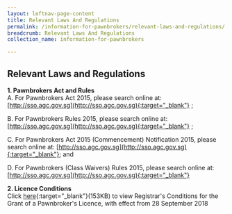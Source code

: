 ```yaml
---
layout: leftnav-page-content
title: Relevant Laws And Regulations
permalink: /information-for-pawnbrokers/relevant-laws-and-regulations/
breadcrumb: Relevant Laws And Regulations
collection_name: information-for-pawnbrokers

---
```

Relevant Laws and Regulations
---
**1. Pawnbrokers Act and Rules**<br>
A.      For Pawnbrokers Act 2015, please search online at: [http://sso.agc.gov.sg](http://sso.agc.gov.sg){:target="_blank"} ;

B.      For Pawnbrokers Rules 2015, please search online at: [http://sso.agc.gov.sg](http://sso.agc.gov.sg){:target="_blank"} ;

C.      For Pawnbrokers Act 2015 (Commencement) Notification 2015, please search online at: [http://sso.agc.gov.sg](http://sso.agc.gov.sg){:target="_blank"}; and

D.      For Pawnbrokers (Class Waivers) Rules 2015, please search online at: [http://sso.agc.gov.sg](http://sso.agc.gov.sg){:target="_blank"}

**2. Licence Conditions**<br>
Click [here](/files/ROP-licence-conditions-wef-28-Sep-2018.pdf){:target="_blank"}(153KB) to view Registrar's Conditions for the Grant of a Pawnbroker's Licence, with effect from 28 September 2018
